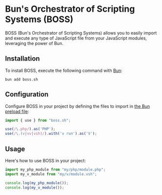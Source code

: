 # Bun's Orchestrator of Scripting Systems (BOSS)

BOSS (Bun's Orchestrator of Scripting Systems) allows you
to easily import and execute any type of JavaScript file
from your JavaScript modules, leveraging the power of Bun.

## Installation

To install BOSS, execute the following command with [Bun](https://bun.sh):

```shell
bun add boss.sh
```

## Configuration

Configure BOSS in your project by defining
the files to import in [the Bun preload file](https://bun.sh/docs/runtime/bunfig#preload):

```typescript
import { use } from "boss.sh";

use(/\.php/).as('PHP');
use(/\.(v|vv|vsh)/).with('v run').as('V');
```

## Usage

Here's how to use BOSS in your project:

```typescript
import my_php_module from "my/php/module.php";
import my_v_module from "my/v/module.vsh";

console.log(my_php_module());
console.log(my_v_module());
```
